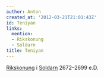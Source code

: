 ```yaml
---
author: Anton
created_at: '2012-03-21T21:01:43Z'
id: Teniyan
links:
  mention:
  - Rikskonung
  - Soldarn
title: Teniyan
---
```


[Rikskonung] i [Soldarn] 2672–2699 e.D.

  [Rikskonung]: Rikskonung
  [Soldarn]: Soldarn
